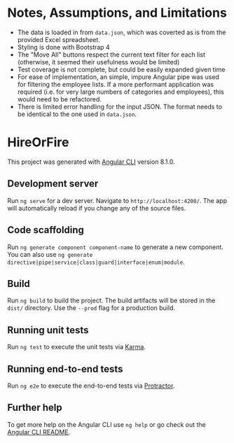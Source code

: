 # Notes, Assumptions, and Limitations

* The data is loaded in from `data.json`, which was coverted as is from the provided Excel spreadsheet.
* Styling is done with Bootstrap 4
* The "Move All" buttons respect the current text filter for each list (otherwise, it seemed their usefulness would be limited)
* Test coverage is not complete, but could be easily expanded given time
* For ease of implementation, an simple, impure Angular pipe was used for filtering the employee lists.  If a more performant application was required (i.e. for very large numbers of categories and employees), this would need to be refactored.
* There is limited error handling for the input JSON.  The format needs to be identical to the one used in `data.json`.

# HireOrFire

This project was generated with [Angular CLI](https://github.com/angular/angular-cli) version 8.1.0.

## Development server

Run `ng serve` for a dev server. Navigate to `http://localhost:4200/`. The app will automatically reload if you change any of the source files.

## Code scaffolding

Run `ng generate component component-name` to generate a new component. You can also use `ng generate directive|pipe|service|class|guard|interface|enum|module`.

## Build

Run `ng build` to build the project. The build artifacts will be stored in the `dist/` directory. Use the `--prod` flag for a production build.

## Running unit tests

Run `ng test` to execute the unit tests via [Karma](https://karma-runner.github.io).

## Running end-to-end tests

Run `ng e2e` to execute the end-to-end tests via [Protractor](http://www.protractortest.org/).

## Further help

To get more help on the Angular CLI use `ng help` or go check out the [Angular CLI README](https://github.com/angular/angular-cli/blob/master/README.md).
